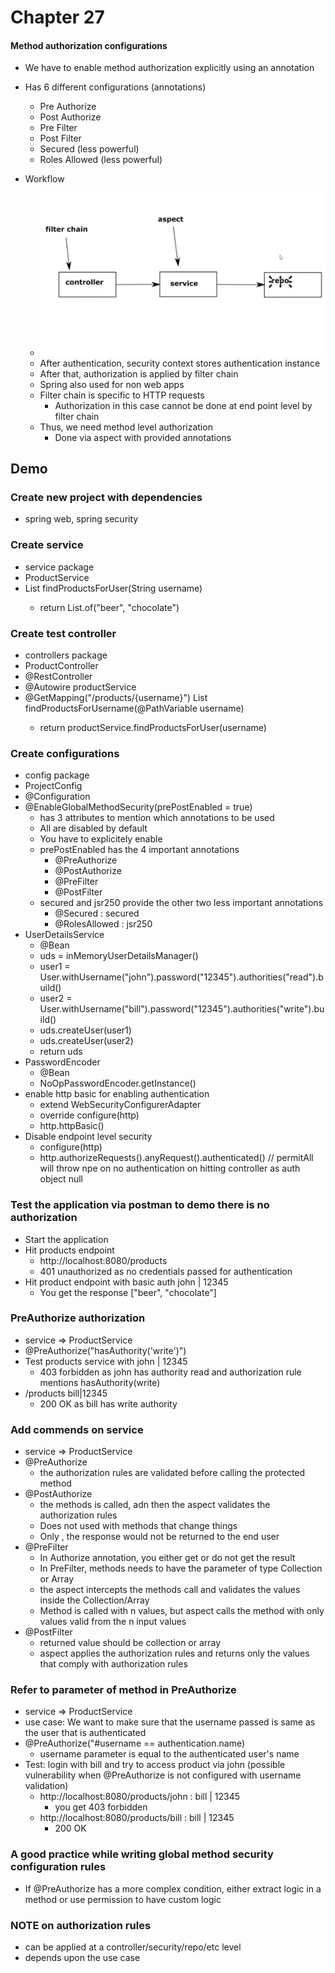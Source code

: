 # Chapter 27

#### Method authorization configurations

- We have to enable method authorization explicitly using an annotation
- Has 6 different configurations (annotations)
    - Pre Authorize
    - Post Authorize
    - Pre Filter
    - Post Filter
    - Secured (less powerful)
    - Roles Allowed (less powerful)

- Workflow
    - ![architecture.png](src/main/resources/architecture.png)
    - After authentication, security context stores authentication instance
    - After that, authorization is applied by filter chain
    - Spring also used for non web apps
    - Filter chain is specific to HTTP requests
        - Authorization in this case cannot be done at end point level by filter chain
    - Thus, we need method level authorization
        - Done via aspect with provided annotations

## Demo

### Create new project with dependencies

- spring web, spring security

### Create service

- service package
- ProductService
- List<String> findProductsForUser(String username)
    - return List.of("beer", "chocolate")

### Create test controller

- controllers package
- ProductController
- @RestController
- @Autowire productService
- @GetMapping("/products/{username}") List<String> findProductsForUsername(@PathVariable username)
    - return productService.findProductsForUser(username)

### Create configurations

- config package
- ProjectConfig
- @Configuration
- @EnableGlobalMethodSecurity(prePostEnabled = true)
    - has 3 attributes to mention which annotations to be used
    - All are disabled by default
    - You have to explicitely enable
    - prePostEnabled has the 4 important annotations
        - @PreAuthorize
        - @PostAuthorize
        - @PreFilter
        - @PostFilter
    - secured and jsr250 provide the other two less important annotations
        - @Secured : secured
        - @RolesAllowed : jsr250
- UserDetailsService
    - @Bean
    - uds = inMemoryUserDetailsManager()
    - user1 = User.withUsername("john").password("12345").authorities("read").build()
    - user2 = User.withUsername("bill").password("12345").authorities("write").build()
    - uds.createUser(user1)
    - uds.createUser(user2)
    - return uds
- PasswordEncoder
    - @Bean
    - NoOpPasswordEncoder.getInstance()
- enable http basic for enabling authentication
    - extend WebSecurityConfigurerAdapter
    - override configure(http)
    - http.httpBasic()
- Disable endpoint level security
    - configure(http)
    - http.authorizeRequests().anyRequest().authenticated() // permitAll will throw npe on no authentication on hitting
      controller as auth object null

### Test the application via postman to demo there is no authorization

- Start the application
- Hit products endpoint
    - http://localhost:8080/products
    - 401 unauthorized as no credentials passed for authentication
- Hit product endpoint with basic auth john | 12345
    - You get the response ["beer", "chocolate"]

### PreAuthorize authorization

- service => ProductService
- @PreAuthorize("hasAuthority('write')")
- Test products service with john | 12345
    - 403 forbidden as john has authority read and authorization rule mentions hasAuthority(write)
- /products bill|12345
    - 200 OK as bill has write authority

### Add commends on service

- service => ProductService
- @PreAuthorize
    - the authorization rules are validated before calling the protected method
- @PostAuthorize
    - the methods is called, adn then the aspect validates the authorization rules
    - Does not used with methods that change things
    - Only , the response would not be returned to the end user
- @PreFilter
    - In Authorize annotation, you either get or do not get the result
    - In PreFilter, methods needs to have the parameter of type Collection or Array
    - the aspect intercepts the methods call and validates the values inside the Collection/Array
    - Method is called with n values, but aspect calls the method with only values valid from the n input values
- @PostFilter
    - returned value should be collection or array
    - aspect applies the authorization rules and returns only the values that comply with authorization rules

### Refer to parameter of method in PreAuthorize

- service => ProductService
- use case: We want to make sure that the username passed is same as the user that is authenticated
- @PreAuthorize("#username == authentication.name)
    - username parameter is equal to the authenticated user's name
- Test: login with bill and try to access product via john (possible vulnerability when @PreAuthorize is not configured
  with username validation)
    - http://localhost:8080/products/john : bill | 12345
        - you get 403 forbidden
    - http://localhost:8080/products/bill : bill | 12345
        - 200 OK

### A good practice while writing global method security configuration rules

- If @PreAuthorize has a more complex condition, either extract logic in a method or use permission to have custom logic

### NOTE on authorization rules

- can be applied at a controller/security/repo/etc level
- depends upon the use case